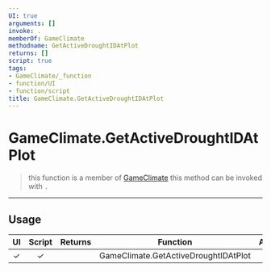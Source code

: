 ```yaml
---
UI: true
arguments: []
invoke: .
memberOf: GameClimate
methodname: GetActiveDroughtIDAtPlot
returns: []
script: true
tags:
- GameClimate/_function
- function/UI
- function/script
title: GameClimate.GetActiveDroughtIDAtPlot
---
```

# GameClimate.GetActiveDroughtIDAtPlot
> this function is a member of [GameClimate](civ-6/lua/GameClimate.md)
> this method can be invoked with `.`
-----
## Usage
|  UI | Script | Returns | Function | Arguments |
|:---:|:------:|-------:|:--------:|:---------|
|✓|✓||GameClimate.GetActiveDroughtIDAtPlot||

